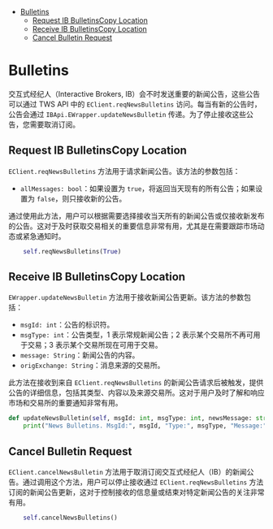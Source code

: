 - [Bulletins](#bulletins)
  - [Request IB BulletinsCopy Location](#request-ib-bulletinscopy-location)
  - [Receive IB BulletinsCopy Location](#receive-ib-bulletinscopy-location)
  - [Cancel Bulletin Request](#cancel-bulletin-request)


# Bulletins

交互式经纪人（Interactive Brokers, IB）会不时发送重要的新闻公告，这些公告可以通过 TWS API 中的 `EClient.reqNewsBulletins` 访问。每当有新的公告时，公告会通过 `IBApi.EWrapper.updateNewsBulletin` 传递。为了停止接收这些公告，您需要取消订阅。

## Request IB BulletinsCopy Location

`EClient.reqNewsBulletins` 方法用于请求新闻公告。该方法的参数包括：

- `allMessages: bool`：如果设置为 `true`，将返回当天现有的所有公告；如果设置为 `false`，则只接收新的公告。

通过使用此方法，用户可以根据需要选择接收当天所有的新闻公告或仅接收新发布的公告。这对于及时获取交易相关的重要信息非常有用，尤其是在需要跟踪市场动态或紧急通知时。

```python
    self.reqNewsBulletins(True)
```

## Receive IB BulletinsCopy Location

`EWrapper.updateNewsBulletin` 方法用于接收新闻公告更新。该方法的参数包括：

- `msgId: int`：公告的标识符。
- `msgType: int`：公告类型，1 表示常规新闻公告；2 表示某个交易所不再可用于交易；3 表示某个交易所现在可用于交易。
- `message: String`：新闻公告的内容。
- `origExchange: String`：消息来源的交易所。

此方法在接收到来自 `EClient.reqNewsBulletins` 的新闻公告请求后被触发，提供公告的详细信息，包括其类型、内容以及来源交易所。这对于用户及时了解和响应市场和交易所的重要通知非常有用。

```python
def updateNewsBulletin(self, msgId: int, msgType: int, newsMessage: str, originExch: str):
    print("News Bulletins. MsgId:", msgId, "Type:", msgType, "Message:", newsMessage, "Exchange of Origin: ", originExch)
```

## Cancel Bulletin Request

`EClient.cancelNewsBulletin` 方法用于取消订阅交互式经纪人（IB）的新闻公告。通过调用这个方法，用户可以停止接收通过 `EClient.reqNewsBulletins` 方法订阅的新闻公告更新，这对于控制接收的信息量或结束对特定新闻公告的关注非常有用。

```python
    self.cancelNewsBulletins()
```